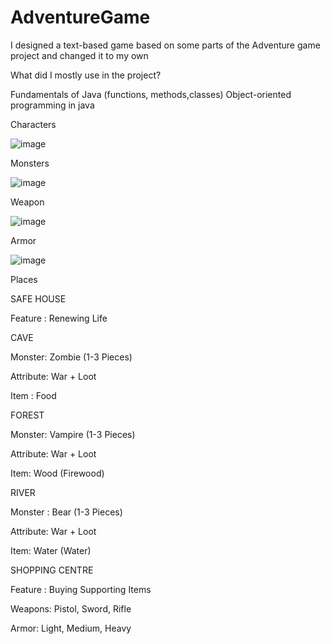 # AdventureGame

I designed a text-based game based on some parts of the Adventure game project and changed it to my
own

What did I mostly use in the project? 

Fundamentals of Java (functions, methods,classes) 
Object-oriented programming in java

Characters 

![image](https://github.com/CenkerAydin/AdventureGame/assets/112515788/a55bff01-37a9-48f1-8618-c63c41824ee5)

Monsters

![image](https://github.com/CenkerAydin/AdventureGame/assets/112515788/0188f0b2-e170-4e09-b223-1a0d6fb96524)

Weapon

![image](https://github.com/CenkerAydin/AdventureGame/assets/112515788/e5198f53-5591-4103-888c-2a06d9b45c62)

Armor

![image](https://github.com/CenkerAydin/AdventureGame/assets/112515788/7c5dfcb1-f65e-4568-b391-86afea52ea83)

Places

SAFE HOUSE

Feature : Renewing Life

CAVE

Monster: Zombie (1-3 Pieces)

Attribute: War + Loot

Item : Food

FOREST

Monster: Vampire (1-3 Pieces)

Attribute: War + Loot

Item: Wood (Firewood)

RIVER

Monster : Bear (1-3 Pieces)

Attribute: War + Loot

Item: Water (Water)


SHOPPING CENTRE

Feature : Buying Supporting Items

Weapons: Pistol, Sword, Rifle

Armor: Light, Medium, Heavy





